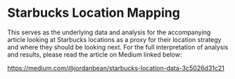 # Starbucks Location Mapping

This serves as the underlying data and analysis for the accompanying article looking at Starbucks locations as a proxy for their location strategy and where they should be looking next. For the full interpretation of analysis and results, please read the article on Medium linked below:

https://medium.com/@jordanbean/starbucks-location-data-3c5026d31c21
